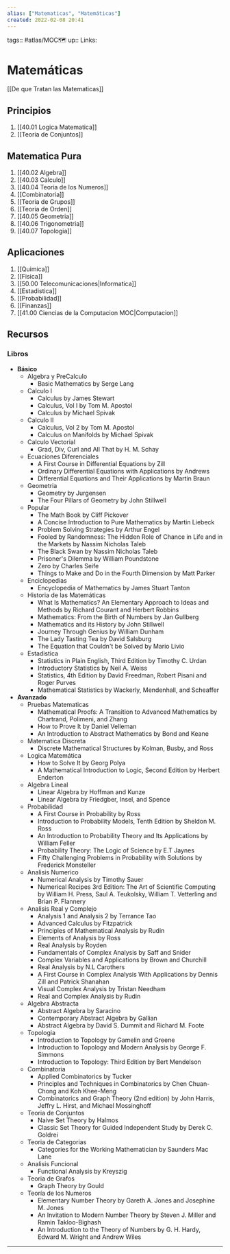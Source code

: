 ```yaml
---
alias: ["Matematicas", "Matemáticas"]
created: 2022-02-08 20:41
---
```

tags:: #atlas/MOC🗺 
up:: 
Links: 
# Matemáticas
[[De que Tratan las Matematicas]]

## Principios
1. [[40.01 Logica Matematica]]
2. [[Teoria de Conjuntos]]

## Matematica Pura
1. [[40.02 Algebra]]
2. [[40.03 Calculo]]
3. [[40.04 Teoria de los Numeros]]
4. [[Combinatoria]]
5. [[Teoria de Grupos]]
6. [[Teoria de Orden]]
7. [[40.05 Geometria]]
8. [[40.06 Trigonometria]]
9. [[40.07 Topologia]]

## Aplicaciones
1. [[Quimica]]
2. [[Fisica]]
3. [[50.00 Telecomunicaciones|Informatica]]
4. [[Estadistica]]
5. [[Probabilidad]]
6. [[Finanzas]]
7. [[41.00 Ciencias de la Computacion MOC|Computacion]]

## Recursos
### Libros
- **Básico**
	- Algebra y PreCalculo	
		- Basic Mathematics by Serge Lang
	- Calculo I
		- Calculus by James Stewart
		- Calculus, Vol I by Tom M. Apostol
		- Calculus by Michael Spivak
	- Calculo II
		- Calculus, Vol 2 by Tom M. Apostol
		- Calculus on Manifolds by Michael Spivak
	- Calculo Vectorial
		- Grad, Div, Curl and All That by H. M. Schay 
	- Ecuaciones Diferenciales
		- A First Course in Differential Equations by Zill
		- Ordinary Differential Equations with Applications by Andrews
		- Differential Equations and Their Applications by Martin Braun
	- Geometria
		- Geometry by Jurgensen
		- The Four Pillars of Geometry by John Stillwell
	- Popular
		- The Math Book by Cliff Pickover
		- A Concise Introduction to Pure Mathematics by Martin Liebeck
		- Problem Solving Strategies by Arthur Engel
		- Fooled by Randomness: The Hidden Role of Chance in Life and in the Markets by Nassim Nicholas Taleb
		- The Black Swan by Nassim Nicholas Taleb
		- Prisoner's Dilemma by William Poundstone
		- Zero by Charles Seife
		- Things to Make and Do in the Fourth Dimension by Matt Parker
	- Enciclopedias
		- Encyclopedia of Mathematics by James Stuart Tanton
	- Historia de las Matemáticas
		- What Is Mathematics? An Elementary Approach to Ideas and Methods by Richard Courant and Herbert Robbins
		- Mathematics: From the Birth of Numbers by Jan Gullberg
		- Mathematics and its History by John Stillwell
		- Journey Through Genius by William Dunham
		- The Lady Tasting Tea by David Salsburg
		- The Equation that Couldn't be Solved by Mario Livio
	- Estadistica
		- Statistics in Plain English, Third Edition by Timothy C. Urdan
		- Introductory Statistics by Neil A. Weiss
		- Statistics, 4th Edition by David Freedman, Robert Pisani and Roger Purves
		- Mathematical Statistics by Wackerly, Mendenhall, and Scheaffer
- **Avanzado**
	- Pruebas Matematicas
		- Mathematical Proofs: A Transition to Advanced Mathematics by Chartrand, Polimeni, and Zhang
		- How to Prove It by Daniel Velleman
		- An Introduction to Abstract Mathematics by Bond and Keane
	- Matematica Discreta
		- Discrete Mathematical Structures by Kolman, Busby, and Ross
	- Logica Matemática
		- How to Solve It by Georg Polya
		- A Mathematical Introduction to Logic, Second Edition by Herbert Enderton
	- Algebra Lineal
		- Linear Algebra by Hoffman and Kunze
		- Linear Algebra by Friedgber, Insel, and Spence
	- Probabilidad
		- A First Course in Probability by Ross
		- Introduction to Probability Models, Tenth Edition by Sheldon M. Ross
		- An Introduction to Probability Theory and Its Applications by William Feller
		- Probability Theory: The Logic of Science by E.T Jaynes
		- Fifty Challenging Problems in Probability with Solutions by Frederick Monsteller
	- Analisis Numerico
		- Numerical Analysis by Timothy Sauer
		- Numerical Recipes 3rd Edition: The Art of Scientific Computing by William H. Press, Saul A. Teukolsky, William T. Vetterling and Brian P. Flannery
	- Analisis Real y Complejo
		- Analysis 1 and Analysis 2 by Terrance Tao
		- Advanced Calculus by Fitzpatrick
		- Principles of Mathematical Analysis by Rudin
		- Elements of Analysis by Ross
		- Real Analysis by Royden
		- Fundamentals of Complex Analysis by Saff and Snider
		- Complex Variables and Applications by Brown and Churchill
		- Real Analysis by N.L Carothers
		- A First Course in Complex Analysis With Applications by Dennis Zill and Patrick Shanahan
		- Visual Complex Analysis by Tristan Needham
		- Real and Complex Analysis by Rudin
	- Algebra Abstracta
		- Abstract Algebra by Saracino
		- Contemporary Abstract Algebra by Gallian
		- Abstract Algebra by David S. Dummit and Richard M. Foote
	- Topologia
		- Introduction to Topology by Gamelin and Greene
		- Introduction to Topology and Modern Analysis by George F. Simmons
		- Introduction to Topology: Third Edition by Bert Mendelson
	- Combinatoria
		- Applied Combinatorics by Tucker
		- Principles and Techniques in Combinatorics by Chen Chuan-Chong and Koh Khee-Meng
		- Combinatorics and Graph Theory (2nd edition) by John Harris, Jeffry L. Hirst, and Michael Mossinghoff
	- Teoria de Conjuntos
		- Naive Set Theory by Halmos
		- Classic Set Theory for Guided Independent Study by Derek C. Goldrei
	- Teoria de Categorias
		- Categories for the Working Mathematician by Saunders Mac Lane
	- Analisis Funcional
		- Functional Analysis by Kreyszig
	- Teoria de Grafos
		- Graph Theory by Gould
	- Teoría de los Numeros
		- Elementary Number Theory by Gareth A. Jones and Josephine M. Jones
		- An Invitation to Modern Number Theory by Steven J. Miller and Ramin Takloo-Bighash
		- An Introduction to the Theory of Numbers by G. H. Hardy, Edward M. Wright and Andrew Wiles
___